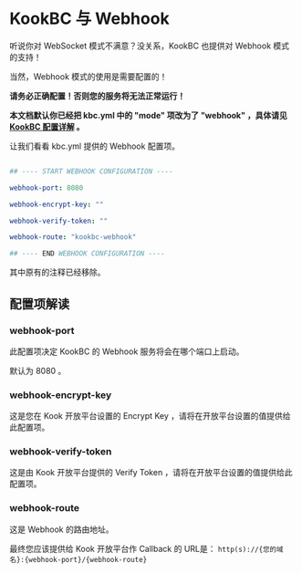 # KookBC 与 Webhook

听说你对 WebSocket 模式不满意？没关系，KookBC 也提供对 Webhook 模式的支持！

当然，Webhook 模式的使用是需要配置的！

**请务必正确配置！否则您的服务将无法正常运行！**

**本文档默认你已经把 kbc.yml 中的 "mode" 项改为了 "webhook" ，具体请见 [KookBC 配置详解](KookBC_Config.md#mode) 。**

让我们看看 kbc.yml 提供的 Webhook 配置项。

```yaml

## ---- START WEBHOOK CONFIGURATION ----

webhook-port: 8080

webhook-encrypt-key: ""

webhook-verify-token: ""

webhook-route: "kookbc-webhook"

## ---- END WEBHOOK CONFIGURATION ----
```

其中原有的注释已经移除。

## 配置项解读

### webhook-port

此配置项决定 KookBC 的 Webhook 服务将会在哪个端口上启动。

默认为 8080 。

### webhook-encrypt-key

这是您在 Kook 开放平台设置的 Encrypt Key ，请将在开放平台设置的值提供给此配置项。

### webhook-verify-token

这是由 Kook 开放平台提供的 Verify Token ，请将在开放平台设置的值提供给此配置项。

### webhook-route

这是 Webhook 的路由地址。

最终您应该提供给 Kook 开放平台作 Callback 的 URL是： `http(s)://{您的域名}:{webhook-port}/{webhook-route}`

